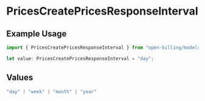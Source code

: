# PricesCreatePricesResponseInterval

## Example Usage

```typescript
import { PricesCreatePricesResponseInterval } from "open-billing/models/operations";

let value: PricesCreatePricesResponseInterval = "day";
```

## Values

```typescript
"day" | "week" | "month" | "year"
```